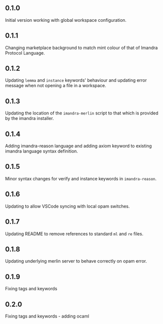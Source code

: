 ## 0.1.0

Initial version working with global workspace configuration.

## 0.1.1

Changing marketplace background to match mint colour of that of Imandra Protocol Language.

## 0.1.2

Updating `lemma` and `instance` keywords' behaviour and updating error message when not opening a file in a workspace.

## 0.1.3

Updating the location of the `imandra-merlin` script to that which is provided by the imandra installer.

## 0.1.4

Adding imandra-reason language and adding axiom keyword to existing imandra language syntax definition.

## 0.1.5

Minor syntax changes for verify and instance keywords in `imandra-reason`.

## 0.1.6

Updating to allow VSCode syncing with local opam switches.

## 0.1.7

Updating README to remove references to standard `ml` and `re` files.

## 0.1.8

Updating underlying merlin server to behave correctly on opam error.

## 0.1.9

Fixing tags and keywords

## 0.2.0

Fixing tags and keywords - adding ocaml
